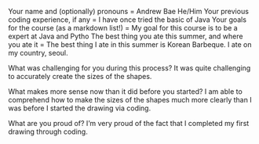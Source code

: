 Your name and (optionally) pronouns = Andrew Bae He/Him
Your previous coding experience, if any = I have once tried the basic of Java
Your goals for the course (as a markdown list!) = My goal for this course is to be a expert at Java and Pytho
The best thing you ate this summer, and where you ate it = The best thing I ate in this summer is Korean Barbeque. I ate on my country, seoul. 

What was challenging for you during this process?
It was quite challenging to accurately create the sizes of the shapes.

What makes more sense now than it did before you started?
I am able to comprehend how to make the sizes of the shapes much more clearly than I was before I started the drawing via coding.

What are you proud of?
I’m very proud of the fact that I completed my first drawing through coding.
